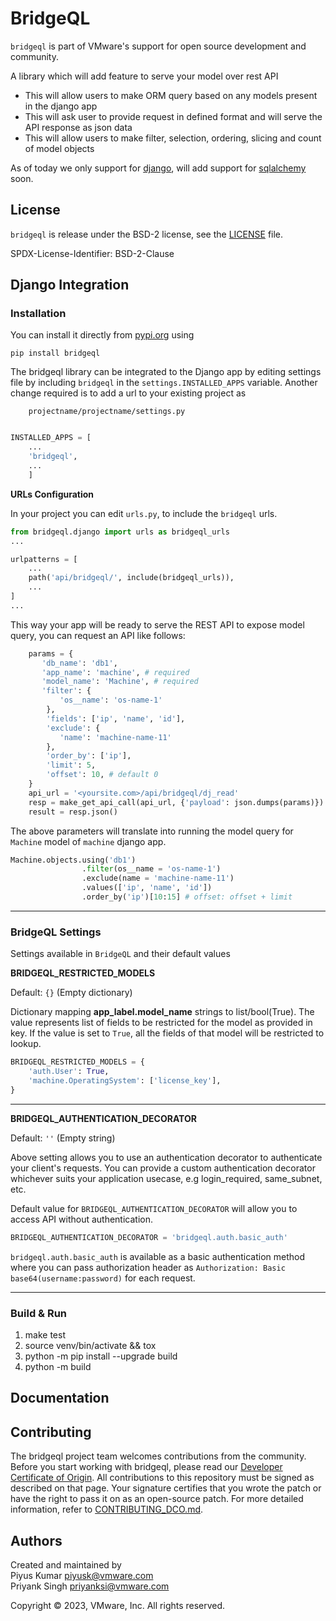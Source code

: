 # BridgeQL


`bridgeql` is part of VMware's support for open source development
and community.

A library which will add feature to serve your model over rest API
* This will allow users to make ORM query based on any models present in the django app
* This will ask user to provide request in defined format and will serve the API response as json data
* This will allow users to make filter, selection, ordering, slicing and count of model objects

As of today we only support for [django](https://www.djangoproject.com/), will add support for [sqlalchemy](https://www.sqlalchemy.org/) soon.


## License

`bridgeql` is release under the BSD-2 license, see the [LICENSE](LICENSE) file.

SPDX-License-Identifier: BSD-2-Clause

## Django Integration

### Installation

You can install it directly from [pypi.org](https://pypi.org/project/bridgeql/) using
```shell
pip install bridgeql
```

The bridgeql library can be integrated to the Django app by editing settings
file by including `bridgeql` in the `settings.INSTALLED_APPS` variable.
Another change required is to add a url to your existing project as

```
    projectname/projectname/settings.py
```

```python

INSTALLED_APPS = [
    ...
    'bridgeql',
    ...
    ]

```

**URLs Configuration**

In your project you can edit `urls.py`, to include the `bridgeql` urls.

```python
from bridgeql.django import urls as bridgeql_urls
...

urlpatterns = [
    ...
    path('api/bridgeql/', include(bridgeql_urls)),
    ...
]
...
```
This way your app will be ready to serve the REST API to expose model query, you can request an API like follows:
```python
    params = {
       'db_name': 'db1',
       'app_name': 'machine', # required
       'model_name': 'Machine', # required
       'filter': {
           'os__name': 'os-name-1'
        },
        'fields': ['ip', 'name', 'id'],
        'exclude': {
           'name': 'machine-name-11'
        },
        'order_by': ['ip'],
        'limit': 5,
        'offset': 10, # default 0
    }
    api_url = '<yoursite.com>/api/bridgeql/dj_read'
    resp = make_get_api_call(api_url, {'payload': json.dumps(params)})
    result = resp.json()
```

The above parameters will translate into running the model query for `Machine` model of `machine` django app.

```python
Machine.objects.using('db1')
                .filter(os__name = 'os-name-1')
                .exclude(name = 'machine-name-11')
                .values(['ip', 'name', 'id'])
                .order_by('ip')[10:15] # offset: offset + limit
```

____
### BridgeQL Settings

Settings available in `BridgeQL` and their default values

**BRIDGEQL_RESTRICTED_MODELS**

Default: `{}` (Empty dictionary)

Dictionary mapping **app_label.model_name** strings to list/bool(True). The value represents list of fields to be restricted for the model as provided in key. If the value is set to `True`, all the fields of that model will be restricted to lookup.

```python
BRIDGEQL_RESTRICTED_MODELS = {
    'auth.User': True,
    'machine.OperatingSystem': ['license_key'],
}
```
______

**BRIDGEQL_AUTHENTICATION_DECORATOR**

Default: `''` (Empty string)

Above setting allows you to use an authentication decorator to authenticate your client's requests.
You can provide a custom authentication decorator whichever suits your application usecase, e.g login_required, same_subnet, etc.

Default value for `BRIDGEQL_AUTHENTICATION_DECORATOR` will allow you to access API without authentication.

```python
BRIDGEQL_AUTHENTICATION_DECORATOR = 'bridgeql.auth.basic_auth'
```

`bridgeql.auth.basic_auth` is available as a basic authentication method where you can pass authorization header as `Authorization: Basic base64(username:password)` for each request.
____

### Build & Run

1. make test
2. source venv/bin/activate && tox
3. python -m pip install --upgrade build
4. python -m build

## Documentation

## Contributing

The bridgeql project team welcomes contributions from the community. Before you start working with bridgeql, please
read our [Developer Certificate of Origin](https://cla.vmware.com/dco). All contributions to this repository must be
signed as described on that page. Your signature certifies that you wrote the patch or have the right to pass it on
as an open-source patch. For more detailed information, refer to [CONTRIBUTING_DCO.md](CONTRIBUTING_DCO.md).


## Authors

Created and maintained by\
Piyus Kumar <piyusk@vmware.com>\
Priyank Singh <priyanksi@vmware.com>

Copyright © 2023, VMware, Inc.  All rights reserved.
